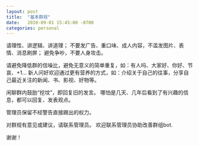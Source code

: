 ```yaml
---
layout: post
title:  "基本群规"
date:   2010-09-01 15:45:00 -0700
categories: personal
---
```

请理性、讲逻辑、讲道理；
不要发广告、重口味、成人内容，不滥发图片、表情、消息刷屏；
避免争吵，不要人身攻击。

请避免降低群的信噪比，避免无意义的简单重复，如：有人吗、大家好、你好、节哀、+1...
新人问好欢迎通过更有营养的方式，如：介绍关于自己的往事，分享自己最近关注的新闻、书、影视、好物等。

闲聊群内鼓励“挖坟”，即回复旧的发言。
哪怕是几天、几年后看到了有兴趣的信息，都可以回复、发表观点。

管理员保留不经警告直接踢出的权力。

对群规有意见或建议，请联系管理员。
欢迎联系管理员协助改善群组bot.

谢谢！
